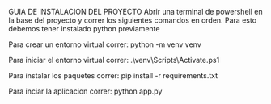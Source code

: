 GUIA DE INSTALACION DEL PROYECTO
Abrir una terminal de powershell en la base del proyecto y correr los siguientes comandos en orden. Para esto debemos tener instalado python previamente

Para crear un entorno virtual correr:
python -m venv venv

Para iniciar el entorno virtual correr:
.\venv\Scripts\Activate.ps1

Para instalar los paquetes correr:
pip install -r requirements.txt

Para inciar la aplicacion correr:
python app.py
